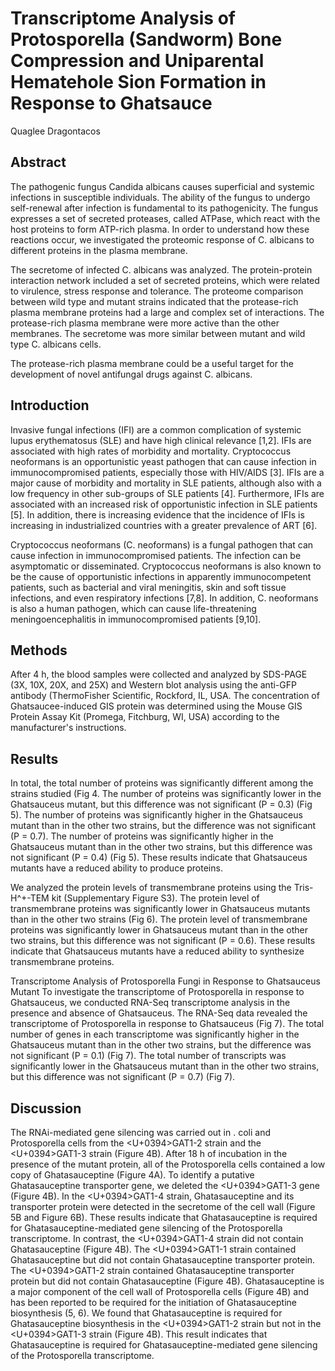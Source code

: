 # Transcriptome Analysis of Protosporella (Sandworm) Bone Compression and Uniparental Hematehole Sion Formation in Response to Ghatsauce
Quaglee Dragontacos


## Abstract
The pathogenic fungus Candida albicans causes superficial and systemic infections in susceptible individuals. The ability of the fungus to undergo self-renewal after infection is fundamental to its pathogenicity. The fungus expresses a set of secreted proteases, called ATPase, which react with the host proteins to form ATP-rich plasma. In order to understand how these reactions occur, we investigated the proteomic response of C. albicans to different proteins in the plasma membrane.

The secretome of infected C. albicans was analyzed. The protein-protein interaction network included a set of secreted proteins, which were related to virulence, stress response and tolerance. The proteome comparison between wild type and mutant strains indicated that the protease-rich plasma membrane proteins had a large and complex set of interactions. The protease-rich plasma membrane were more active than the other membranes. The secretome was more similar between mutant and wild type C. albicans cells.

The protease-rich plasma membrane could be a useful target for the development of novel antifungal drugs against C. albicans.


## Introduction
Invasive fungal infections (IFI) are a common complication of systemic lupus erythematosus (SLE) and have high clinical relevance [1,2]. IFIs are associated with high rates of morbidity and mortality. Cryptococcus neoformans is an opportunistic yeast pathogen that can cause infection in immunocompromised patients, especially those with HIV/AIDS [3]. IFIs are a major cause of morbidity and mortality in SLE patients, although also with a low frequency in other sub-groups of SLE patients [4]. Furthermore, IFIs are associated with an increased risk of opportunistic infection in SLE patients [5]. In addition, there is increasing evidence that the incidence of IFIs is increasing in industrialized countries with a greater prevalence of ART [6].

Cryptococcus neoformans (C. neoformans) is a fungal pathogen that can cause infection in immunocompromised patients. The infection can be asymptomatic or disseminated. Cryptococcus neoformans is also known to be the cause of opportunistic infections in apparently immunocompetent patients, such as bacterial and viral meningitis, skin and soft tissue infections, and even respiratory infections [7,8]. In addition, C. neoformans is also a human pathogen, which can cause life-threatening meningoencephalitis in immunocompromised patients [9,10].


## Methods
After 4 h, the blood samples were collected and analyzed by SDS-PAGE (3X, 10X, 20X, and 25X) and Western blot analysis using the anti-GFP antibody (ThermoFisher Scientific, Rockford, IL, USA. The concentration of Ghatsaucee-induced GIS protein was determined using the Mouse GIS Protein Assay Kit (Promega, Fitchburg, WI, USA) according to the manufacturer's instructions.


## Results
In total, the total number of proteins was significantly different among the strains studied (Fig 4. The number of proteins was significantly lower in the Ghatsauceus mutant, but this difference was not significant (P = 0.3) (Fig 5). The number of proteins was significantly higher in the Ghatsauceus mutant than in the other two strains, but the difference was not significant (P = 0.7). The number of proteins was significantly higher in the Ghatsauceus mutant than in the other two strains, but this difference was not significant (P = 0.4) (Fig 5). These results indicate that Ghatsauceus mutants have a reduced ability to produce proteins.

We analyzed the protein levels of transmembrane proteins using the Tris-H^+-TEM kit (Supplementary Figure S3). The protein level of transmembrane proteins was significantly lower in Ghatsauceus mutants than in the other two strains (Fig 6). The protein level of transmembrane proteins was significantly lower in Ghatsauceus mutant than in the other two strains, but this difference was not significant (P = 0.6). These results indicate that Ghatsauceus mutants have a reduced ability to synthesize transmembrane proteins.

Transcriptome Analysis of Protosporella Fungi in Response to Ghatsauceus Mutant
To investigate the transcriptome of Protosporella in response to Ghatsauceus, we conducted RNA-Seq transcriptome analysis in the presence and absence of Ghatsauceus. The RNA-Seq data revealed the transcriptome of Protosporella in response to Ghatsauceus (Fig 7). The total number of genes in each transcriptome was significantly higher in the Ghatsauceus mutant than in the other two strains, but the difference was not significant (P = 0.1) (Fig 7). The total number of transcripts was significantly lower in the Ghatsauceus mutant than in the other two strains, but this difference was not significant (P = 0.7) (Fig 7).


## Discussion
The RNAi-mediated gene silencing was carried out in . coli and Protosporella cells from the <U+0394>GAT1-2 strain and the <U+0394>GAT1-3 strain (Figure 4B). After 18 h of incubation in the presence of the mutant protein, all of the Protosporella cells contained a low copy of Ghatasauceptine (Figure 4A). To identify a putative Ghatasauceptine transporter gene, we deleted the <U+0394>GAT1-3 gene (Figure 4B). In the <U+0394>GAT1-4 strain, Ghatasauceptine and its transporter protein were detected in the secretome of the cell wall (Figure 5B and Figure 6B). These results indicate that Ghatasauceptine is required for Ghatasauceptine-mediated gene silencing of the Protosporella transcriptome. In contrast, the <U+0394>GAT1-4 strain did not contain Ghatasauceptine (Figure 4B). The <U+0394>GAT1-1 strain contained Ghatasauceptine but did not contain Ghatasauceptine transporter protein. The <U+0394>GAT1-2 strain contained Ghatasauceptine transporter protein but did not contain Ghatasauceptine (Figure 4B). Ghatasauceptine is a major component of the cell wall of Protosporella cells (Figure 4B) and has been reported to be required for the initiation of Ghatasauceptine biosynthesis (5, 6). We found that Ghatasauceptine is required for Ghatasauceptine biosynthesis in the <U+0394>GAT1-2 strain but not in the <U+0394>GAT1-3 strain (Figure 4B). This result indicates that Ghatasauceptine is required for Ghatasauceptine-mediated gene silencing of the Protosporella transcriptome.
